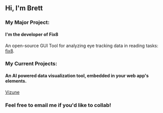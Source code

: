 ## Hi, I'm Brett

### My Major Project:
#### I'm the developer of Fix8
An open-source GUI Tool for analyzing eye tracking data in reading tasks: [fix8](https://github.com/nalmadi/fix8).

### My Current Projects:
#### An AI powered data visualization tool, embedded in your web app's elements.
[Vizune](https://github.com/brettmt10/vizune)
### Feel free to email me if you'd like to collab!

